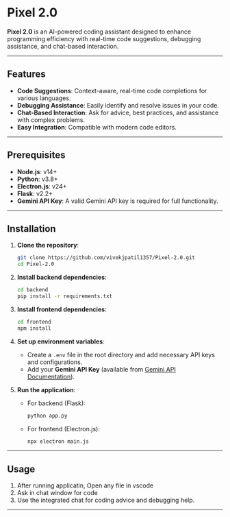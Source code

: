 # **Pixel 2.0**

**Pixel 2.0** is an AI-powered coding assistant designed to enhance programming efficiency with real-time code suggestions, debugging assistance, and chat-based interaction.

---

## **Features**
- **Code Suggestions**: Context-aware, real-time code completions for various languages.
- **Debugging Assistance**: Easily identify and resolve issues in your code.
- **Chat-Based Interaction**: Ask for advice, best practices, and assistance with complex problems.
- **Easy Integration**: Compatible with modern code editors.

---

## **Prerequisites**
- **Node.js**: v14+
- **Python**: v3.8+
- **Electron.js**: v24+
- **Flask**: v2.2+
- **Gemini API Key**: A valid Gemini API key is required for full functionality.

---

## **Installation**

1. **Clone the repository**:
    ```bash
    git clone https://github.com/vivekjpatil1357/Pixel-2.0.git
    cd Pixel-2.0
    ```

2. **Install backend dependencies**:
    ```bash
    cd backend
    pip install -r requirements.txt
    ```

3. **Install frontend dependencies**:
    ```bash
    cd frontend
    npm install
    ```

4. **Set up environment variables**:
    - Create a `.env` file in the root directory and add necessary API keys and configurations.
    - Add your **Gemini API Key** (available from [Gemini API Documentation](https://gemini.com)).

5. **Run the application**:
    - For backend (Flask):
      ```bash
      python app.py
      ```
    - For frontend (Electron.js):
      ```bash
      npx electron main.js
      ```

---

## **Usage**
1. After running applicatin, Open any file in vscode
2. Ask in chat window for code
3. Use the integrated chat for coding advice and debugging help.

---
